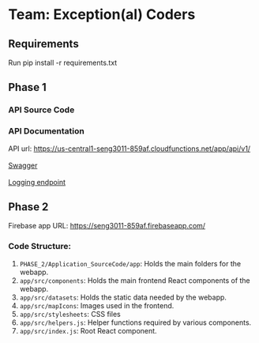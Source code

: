 # Team: Exception(al) Coders

## Requirements

Run
pip install -r requirements.txt

## Phase 1

### API Source Code

### API Documentation
 API url: https://us-central1-seng3011-859af.cloudfunctions.net/app/api/v1/
 <br></br>
 <a href="https://app.swaggerhub.com/apis-docs/saurabhacharya24/ExceptionalCoders/1.0.0#/" target="_blank">Swagger</a>
 <br></br>
  <a href="https://us-central1-seng3011-859af.cloudfunctions.net/app/api/v1/logs" target="_blank">Logging endpoint</a>

## Phase 2

Firebase app URL: https://seng3011-859af.firebaseapp.com/

### Code Structure:
1) `PHASE_2/Application_SourceCode/app`: Holds the main folders for the webapp.
2) `app/src/components`: Holds the main frontend React components of the webapp.
3) `app/src/datasets`: Holds the static data needed by the webapp.
4) `app/src/mapIcons`: Images used in the frontend.
5) `app/src/stylesheets`: CSS files
6) `app/src/helpers.js`: Helper functions required by various components.
7) `app/src/index.js`: Root React component.
